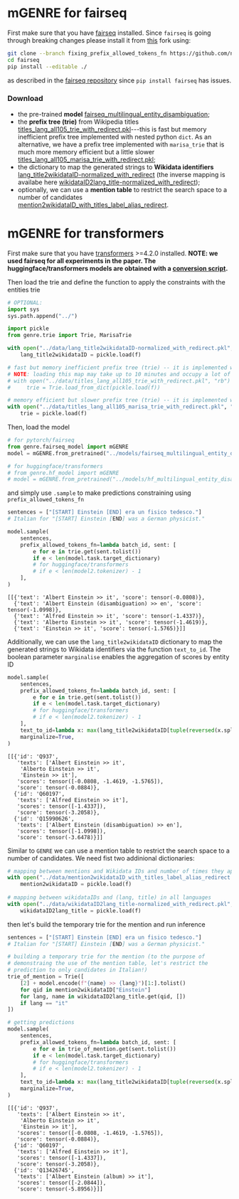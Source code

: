 # mGENRE for fairseq

First make sure that you have [fairseq](https://github.com/pytorch/fairseq) installed.
Since `fairseq` is going through breaking changes please install it from [this](https://github.com/nicola-decao/fairseq/tree/fixing_prefix_allowed_tokens_fn) fork using: 
```bash
git clone --branch fixing_prefix_allowed_tokens_fn https://github.com/nicola-decao/fairseq
cd fairseq
pip install --editable ./
``` 
as described in the [fairseq repository](https://github.com/pytorch/fairseq#requirements-and-installation) since `pip install fairseq` has issues. 

### Download
* the pre-trained **model** [fairseq_multilingual_entity_disambiguation](https://dl.fbaipublicfiles.com/GENRE/fairseq_multilingual_entity_disambiguation.tar.gz);
* the **prefix tree (trie)** from Wikipedia titles [titles_lang_all105_trie_with_redirect.pkl](http://dl.fbaipublicfiles.com/GENRE/titles_lang_all105_trie_with_redirect.pkl)---this is fast but memory inefficient prefix tree implemented with nested python `dict`. As an alternative, we have a prefix tree implemented with `marisa_trie` that is much more memory efficient but a little slower [titles_lang_all105_marisa_trie_with_redirect.pkl](http://dl.fbaipublicfiles.com/GENRE/titles_lang_all105_marisa_trie_with_redirect.pkl);
* the dictionary to map the generated strings to **Wikidata identifiers** [lang_title2wikidataID-normalized_with_redirect](https://dl.fbaipublicfiles.com/GENRE/lang_title2wikidataID-normalized_with_redirect.pkl) (the inverse mapping is availabe here [wikidataID2lang_title-normalized_with_redirect](https://dl.fbaipublicfiles.com/GENRE/wikidataID2lang_title-normalized_with_redirect.pkl));
* optionally, we can use a **mention table** to restrict the search space to a number of candidates [mention2wikidataID_with_titles_label_alias_redirect](https://dl.fbaipublicfiles.com/GENRE/mention2wikidataID_with_titles_label_alias_redirect.pkl).


# mGENRE for transformers

First make sure that you have [transformers](https://github.com/huggingface/transformers) >=4.2.0 installed. 
**NOTE: we used fairseq for all experiments in the paper. The huggingface/transformers models are obtained with a [conversion script](https://github.com/facebookresearch/GENRE/blob/main/scripts_genre/convert_bart_original_pytorch_checkpoint_to_pytorch.py).**

Then load the trie and define the function to apply the constraints with the entities trie


```python
# OPTIONAL:
import sys
sys.path.append("../")
```


```python
import pickle
from genre.trie import Trie, MarisaTrie

with open("../data/lang_title2wikidataID-normalized_with_redirect.pkl", "rb") as f:
    lang_title2wikidataID = pickle.load(f)

# fast but memory inefficient prefix tree (trie) -- it is implemented with nested python `dict`
# NOTE: loading this map may take up to 10 minutes and occupy a lot of RAM!
# with open("../data/titles_lang_all105_trie_with_redirect.pkl", "rb") as f:
#     trie = Trie.load_from_dict(pickle.load(f))

# memory efficient but slower prefix tree (trie) -- it is implemented with `marisa_trie`
with open("../data/titles_lang_all105_marisa_trie_with_redirect.pkl", "rb") as f:
    trie = pickle.load(f)
```

Then, load the model


```python
# for pytorch/fairseq
from genre.fairseq_model import mGENRE
model = mGENRE.from_pretrained("../models/fairseq_multilingual_entity_disambiguation").eval()

# for huggingface/transformers
# from genre.hf_model import mGENRE
# model = mGENRE.from_pretrained("../models/hf_multilingual_entity_disambiguation").eval()
```

and simply use `.sample` to make predictions constraining using `prefix_allowed_tokens_fn`


```python
sentences = ["[START] Einstein [END] era un fisico tedesco."]
# Italian for "[START] Einstein [END] was a German physicist."

model.sample(
    sentences,
    prefix_allowed_tokens_fn=lambda batch_id, sent: [
        e for e in trie.get(sent.tolist())
        if e < len(model.task.target_dictionary)
        # for huggingface/transformers
        # if e < len(model2.tokenizer) - 1
    ],
)
```




    [[{'text': 'Albert Einstein >> it', 'score': tensor(-0.0808)},
      {'text': 'Albert Einstein (disambiguation) >> en', 'score': tensor(-1.0998)},
      {'text': 'Alfred Einstein >> it', 'score': tensor(-1.4337)},
      {'text': 'Alberto Einstein >> it', 'score': tensor(-1.4619)},
      {'text': 'Einstein >> it', 'score': tensor(-1.5765)}]]



Additionally, we can use the `lang_title2wikidataID` dictionary to map the generated strings to Wikidata identifiers via the function `text_to_id`. The boolean parameter `marginalise` enables the aggregation of scores by entity ID


```python
model.sample(
    sentences,
    prefix_allowed_tokens_fn=lambda batch_id, sent: [
        e for e in trie.get(sent.tolist())
        if e < len(model.task.target_dictionary)
        # for huggingface/transformers
        # if e < len(model2.tokenizer) - 1
    ],
    text_to_id=lambda x: max(lang_title2wikidataID[tuple(reversed(x.split(" >> ")))], key=lambda y: int(y[1:])),
    marginalize=True,
)
```




    [[{'id': 'Q937',
       'texts': ['Albert Einstein >> it',
        'Alberto Einstein >> it',
        'Einstein >> it'],
       'scores': tensor([-0.0808, -1.4619, -1.5765]),
       'score': tensor(-0.0884)},
      {'id': 'Q60197',
       'texts': ['Alfred Einstein >> it'],
       'scores': tensor([-1.4337]),
       'score': tensor(-3.2058)},
      {'id': 'Q15990626',
       'texts': ['Albert Einstein (disambiguation) >> en'],
       'scores': tensor([-1.0998]),
       'score': tensor(-3.6478)}]]



Similar to `GENRE` we can use a mention table to restrict the search space to a number of candidates. We need fist two addinional dictionaries:


```python
# mapping between mentions and Wikidata IDs and number of times they appear on Wikipedia
with open("../data/mention2wikidataID_with_titles_label_alias_redirect.pkl", "rb") as f:
    mention2wikidataID = pickle.load(f)
    
# mapping between wikidataIDs and (lang, title) in all languages
with open("../data/wikidataID2lang_title-normalized_with_redirect.pkl", "rb") as f:
    wikidataID2lang_title = pickle.load(f)
```

then let's build the temporary trie for the mention and run inference


```python
sentences = ["[START] Einstein [END] era un fisico tedesco."]
# Italian for "[START] Einstein [END] was a German physicist."

# building a temporary trie for the mention (to the purpose of
# demonstraing the use of the mention table, let's restrict the
# prediction to only candidates in Italian!)
trie_of_mention = Trie([
    [2] + model.encode(f"{name} >> {lang}")[1:].tolist()
    for qid in mention2wikidataID["Einstein"]
    for lang, name in wikidataID2lang_title.get(qid, [])
    if lang == "it"
])

# getting predictions
model.sample(
    sentences,
    prefix_allowed_tokens_fn=lambda batch_id, sent: [
        e for e in trie_of_mention.get(sent.tolist())
        if e < len(model.task.target_dictionary)
        # for huggingface/transformers
        # if e < len(model2.tokenizer) - 1
    ],
    text_to_id=lambda x: max(lang_title2wikidataID[tuple(reversed(x.split(" >> ")))], key=lambda y: int(y[1:])),
    marginalize=True,
)
```




    [[{'id': 'Q937',
       'texts': ['Albert Einstein >> it',
        'Alberto Einstein >> it',
        'Einstein >> it'],
       'scores': tensor([-0.0808, -1.4619, -1.5765]),
       'score': tensor(-0.0884)},
      {'id': 'Q60197',
       'texts': ['Alfred Einstein >> it'],
       'scores': tensor([-1.4337]),
       'score': tensor(-3.2058)},
      {'id': 'Q13426745',
       'texts': ['Albert Einstein (album) >> it'],
       'scores': tensor([-2.0844]),
       'score': tensor(-5.8956)}]]


